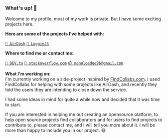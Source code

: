 ### What's up! 👋

Welcome to my profile, most of my work is private. But I have some exciting projects here.

**Here are some of the projects I've helped with:**  

[`📱 AirDash`](https://github.com/simonbengtsson/airdash) 
[`📝 LogginJS`](https://github.com/loggin-js/loggin-js)


**Where to find me or contact me:**  

[`🔭 DEV.to`](https://dev.to/nombrekeff)
[`🔭 stackoverflow.com`](https://stackoverflow.com/users/5900163/keff)
[`📫 manoloedge96@gmail.com`](mailto:manoloedge96@gmail.com)

**What I'm working on:**  
I'm currently working on a side-project inspired by [FindCollabs.com](https://findcollabs.com/). I used FindCollabs for helping with some projects like AirDash, and recently they told the users they are intending to close down the service. 

I had some ideas in mind for quite a while now and decided that it was time to start.

If you are interested in helping me out creating an opensource platform, to help open source projects find collaborators and for users to find projects to contribute to, please contact me, and I will tell you more about it. I will be more than happy to include you in our project. 😄



